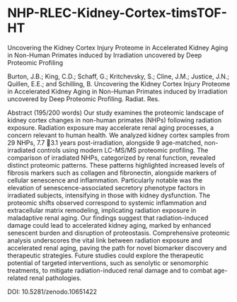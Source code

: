 # NHP-RLEC-Kidney-Cortex-timsTOF-HT
Uncovering the Kidney Cortex Injury Proteome in  Accelerated Kidney Aging in Non-Human Primates induced by Irradiation uncovered by Deep Proteomic Profiling

Burton, J.B.; King, C.D.; Schaff, G.; Kritchevsky, S.; Cline, J.M.; Justice, J.N.; Quillen, E.E.; and Schilling, B. Uncovering the Kidney Cortex Injury Proteome in Accelerated Kidney Aging in Non-Human Primates induced by Irradiation uncovered by Deep Proteomic Profiling. Radiat. Res.

Abstract (195/200 words)
Our study examines the proteomic landscape of kidney cortex changes in non-human primates (NHPs) following radiation exposure. Radiation exposure may accelerate renal aging processes, a concern relevant to human health. We analyzed kidney cortex samples from 29 NHPs, 7.7 3.1 years post-irradiation, alongside 9 age-matched, non-irradiated controls using modern LC-MS/MS proteomic profiling. The comparison of irradiated NHPs, categorized by renal function, revealed distinct proteomic patterns. These patterns highlighted increased levels of fibrosis markers such as collagen and fibronectin, alongside markers of cellular senescence and inflammation. Particularly notable was the elevation of senescence-associated secretory phenotype factors in irradiated subjects, intensifying in those with kidney dysfunction. The proteomic shifts observed correspond to systemic inflammation and extracellular matrix remodeling, implicating radiation exposure in maladaptive renal aging. Our findings suggest that radiation-induced damage could lead to accelerated kidney aging, marked by enhanced senescent burden and disruption of proteostasis. Comprehensive proteomic analysis underscores the vital link between radiation exposure and accelerated renal aging, paving the path for novel biomarker discovery and therapeutic strategies. Future studies could explore the therapeutic potential of targeted interventions, such as senolytic or senomorphic treatments, to mitigate radiation-induced renal damage and to combat age-related renal pathologies.

 DOI: 10.5281/zenodo.10651422
